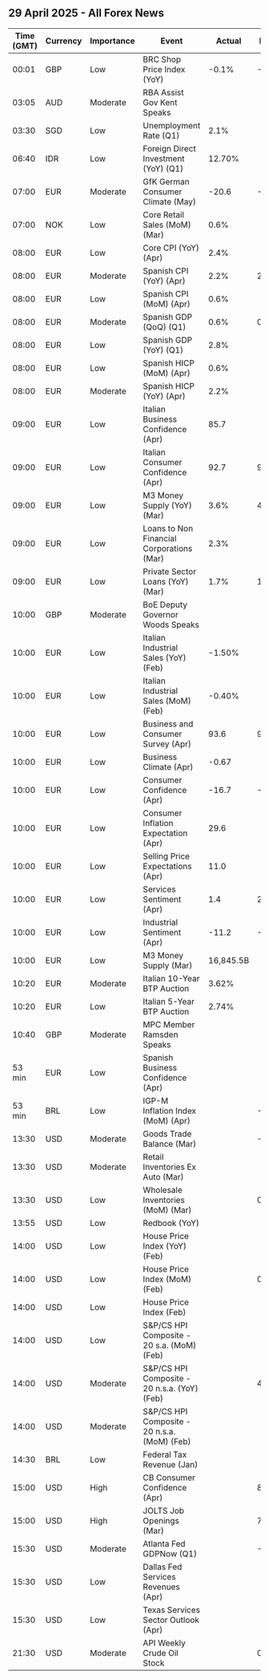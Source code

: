 ## 29 April 2025 - All Forex News

| Time (GMT) | Currency | Importance | Event | Actual | Forecast | Previous |
|------|----------|------------|-------|--------|----------|----------|
| 00:01 | GBP | Low | BRC Shop Price Index (YoY) | -0.1% | -0.2% | -0.4% |
| 03:05 | AUD | Moderate | RBA Assist Gov Kent Speaks |  |  |  |
| 03:30 | SGD | Low | Unemployment Rate (Q1) | 2.1% |  | 1.9% |
| 06:40 | IDR | Low | Foreign Direct Investment (YoY) (Q1) | 12.70% |  | 33.30% |
| 07:00 | EUR | Moderate | GfK German Consumer Climate (May) | -20.6 | -25.6 | -24.3 |
| 07:00 | NOK | Low | Core Retail Sales (MoM) (Mar) | 0.6% |  | -0.1% |
| 08:00 | EUR | Low | Core CPI (YoY) (Apr) | 2.4% |  | 2.0% |
| 08:00 | EUR | Moderate | Spanish CPI (YoY) (Apr) | 2.2% | 2.0% | 2.3% |
| 08:00 | EUR | Low | Spanish CPI (MoM) (Apr) | 0.6% |  | 0.1% |
| 08:00 | EUR | Moderate | Spanish GDP (QoQ) (Q1) | 0.6% | 0.7% | 0.7% |
| 08:00 | EUR | Low | Spanish GDP (YoY) (Q1) | 2.8% |  | 3.3% |
| 08:00 | EUR | Low | Spanish HICP (MoM) (Apr) | 0.6% |  | 0.7% |
| 08:00 | EUR | Moderate | Spanish HICP (YoY) (Apr) | 2.2% |  | 2.2% |
| 09:00 | EUR | Low | Italian Business Confidence (Apr) | 85.7 |  | 86.0 |
| 09:00 | EUR | Low | Italian Consumer Confidence (Apr) | 92.7 | 94.0 | 95.0 |
| 09:00 | EUR | Low | M3 Money Supply (YoY) (Mar) | 3.6% | 4.0% | 4.0% |
| 09:00 | EUR | Low | Loans to Non Financial Corporations (Mar) | 2.3% |  | 2.2% |
| 09:00 | EUR | Low | Private Sector Loans (YoY) (Mar) | 1.7% | 1.6% | 1.5% |
| 10:00 | GBP | Moderate | BoE Deputy Governor Woods Speaks |  |  |  |
| 10:00 | EUR | Low | Italian Industrial Sales (YoY) (Feb) | -1.50% |  | 1.80% |
| 10:00 | EUR | Low | Italian Industrial Sales (MoM) (Feb) | -0.40% |  | 3.70% |
| 10:00 | EUR | Low | Business and Consumer Survey (Apr) | 93.6 | 94.5 | 95.0 |
| 10:00 | EUR | Low | Business Climate (Apr) | -0.67 |  | -0.72 |
| 10:00 | EUR | Low | Consumer Confidence (Apr) | -16.7 | -16.7 | -14.5 |
| 10:00 | EUR | Low | Consumer Inflation Expectation (Apr) | 29.6 |  | 24.5 |
| 10:00 | EUR | Low | Selling Price Expectations (Apr) | 11.0 |  | 11.3 |
| 10:00 | EUR | Low | Services Sentiment (Apr) | 1.4 | 2.2 | 2.2 |
| 10:00 | EUR | Low | Industrial Sentiment (Apr) | -11.2 | -10.1 | -10.7 |
| 10:00 | EUR | Low | M3 Money Supply (Mar) | 16,845.5B |  | 16,858.7B |
| 10:20 | EUR | Moderate | Italian 10-Year BTP Auction | 3.62% |  | 3.34% |
| 10:20 | EUR | Low | Italian 5-Year BTP Auction | 2.74% |  | 3.05% |
| 10:40 | GBP | Moderate | MPC Member Ramsden Speaks |  |  |  |
| 53 min | EUR | Low | Spanish Business Confidence (Apr) |  |  | -5.4 |
| 53 min | BRL | Low | IGP-M Inflation Index (MoM) (Apr) |  | -0.09% | -0.34% |
| 13:30 | USD | Moderate | Goods Trade Balance (Mar) |  | -142.80B | -147.85B |
| 13:30 | USD | Moderate | Retail Inventories Ex Auto (Mar) |  |  | 0.1% |
| 13:30 | USD | Low | Wholesale Inventories (MoM) (Mar) |  | 0.6% | 0.3% |
| 13:55 | USD | Low | Redbook (YoY) |  |  | 7.4% |
| 14:00 | USD | Low | House Price Index (YoY) (Feb) |  |  | 4.8% |
| 14:00 | USD | Low | House Price Index (MoM) (Feb) |  | 0.3% | 0.2% |
| 14:00 | USD | Low | House Price Index (Feb) |  |  | 436.5 |
| 14:00 | USD | Low | S&P/CS HPI Composite - 20 s.a. (MoM) (Feb) |  |  | 0.5% |
| 14:00 | USD | Moderate | S&P/CS HPI Composite - 20 n.s.a. (YoY) (Feb) |  | 4.6% | 4.7% |
| 14:00 | USD | Moderate | S&P/CS HPI Composite - 20 n.s.a. (MoM) (Feb) |  |  | 0.1% |
| 14:30 | BRL | Low | Federal Tax Revenue (Jan) |  |  | 261.30B |
| 15:00 | USD | High | CB Consumer Confidence (Apr) |  | 87.7 | 92.9 |
| 15:00 | USD | High | JOLTS Job Openings (Mar) |  | 7.490M | 7.568M |
| 15:30 | USD | Moderate | Atlanta Fed GDPNow (Q1) |  | -2.5% | -2.5% |
| 15:30 | USD | Low | Dallas Fed Services Revenues (Apr) |  |  | 1.3 |
| 15:30 | USD | Low | Texas Services Sector Outlook (Apr) |  |  | -11.3 |
| 21:30 | USD | Moderate | API Weekly Crude Oil Stock |  | 0.390M | -4.565M |

